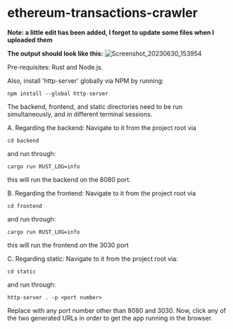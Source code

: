 # ethereum-transactions-crawler

**Note: a little edit has been added, I forgot to update some files when I uploaded them**

**The output should look like this:**
![Screenshot_20230630_153954](https://github.com/qalassa/ethereum-transactions-crawler/assets/109701506/099cb58b-afb4-4eb6-90d0-1ad6b8f7936a)

Pre-requisites: Rust and Node.js.

Also, install 'http-server' globally via NPM by running:
```
npm install --global http-server
```

The backend, frontend, and static directories need to be run simultaneously, and in different terminal sessions.

A. Regarding the backend:
Navigate to it from the project root via
```
cd backend
```
and run through:
```
cargo run RUST_LOG=info
```
this will run the backend on the 8080 port.

B. Regarding the frontend:
Navigate to it from the project root via
```
cd frontend
```
and run through:
```
cargo run RUST_LOG=info
```
this will run the frontend on the 3030 port

C. Regarding static:
Navigate to it from the project root via:
```
cd static
```
and run through:
```
http-server . -p <port number>
```
Replace <port number> with any port number other than 8080 and 3030.
Now, click any of the two generated URLs in order to get the app running in the browser.

